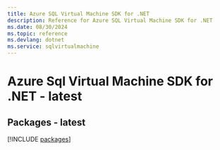 ```yaml
---
title: Azure SQL Virtual Machine SDK for .NET
description: Reference for Azure SQL Virtual Machine SDK for .NET
ms.date: 08/30/2024
ms.topic: reference
ms.devlang: dotnet
ms.service: sqlvirtualmachine
---
```

# Azure Sql Virtual Machine SDK for .NET - latest
## Packages - latest
[!INCLUDE [packages](sql-virtual-machine-index.md)]